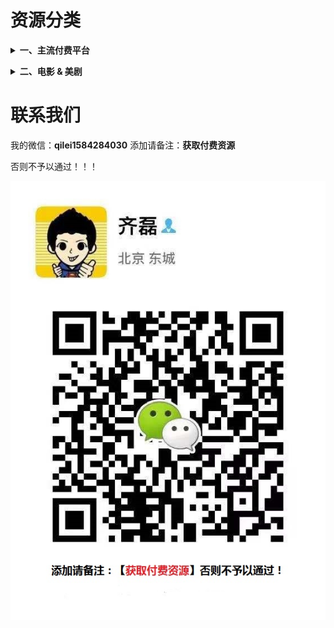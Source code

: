 # 资源分类

<b><details><summary>一、主流付费平台</summary></b>

#### 资源目录

实际内容比目录多
http://note.youdao.com/noteshare?id=7fd10758621338e782c6af98f48a7659

目录可以搜到的资源(搜索方法上面链接有详解)，有偿分享！支持试听试看，非诚勿扰！

## 收费标准

#### 套餐一：单个平台 10 元/永久

单个平台是指比如像'混沌大学'，10 元包含目录里看到的所有'混沌大学'平台课程，付费后邀你加入单平台学习群。

如图：
![截图](./img/tc02.png)

#### 套餐二：全网 vip 会员 50 元/永久

内容包含：目录上看到的所有平台课程，两千多个栏目，100 万价值课程，加后期每天更新，每周上新 6 到 7 个新栏目。平台随便一个栏目就 200 元，现只需 50 元加入全网 vip 会员共享学习群，永久免费更新！后期课程资源每更新增加 3000G 针对后加入会员涨价 10 元 ，入会 60 元、70 元以此类推，前面会员一次加入永久免费更新，早加入早受益，时间就是金钱，效率就是生命，不要等到价格上涨了说之前咨询价，一律按阶段价。

如图：
![截图](./img/tc03.png)

## 更新日志

* 2020-01-19，[新增慕课网课程](https://github.com/Daily-Github/VIP-knowledge/blob/master/img/慕课网.jpg)，全网vip会员请查收

</details>

<b><details><summary>二、电影 & 美剧</summary></b>

## 收费标准：10 元/永久

电影如图：
![电影](./img/电影.jpg)

美剧如图：
![美剧](./img/美剧.png)

</details>

# 联系我们

我的微信：**qilei1584284030**
添加请备注：**获取付费资源**

否则不予以通过！！！

![二维码](./img/wx_qrcode.jpg)
